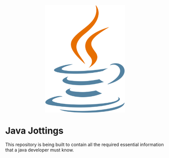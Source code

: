 <img src="https://raw.githubusercontent.com/shadowasphodel2919/Format-Files/main/logo.png" title="Hello There"
 style="display: block;
  margin-left: auto;
  margin-right: auto;
  width: 50%;" width="200"/>
# Java Jottings

This repository is being built to contain all the required essential information that a java developer must know.